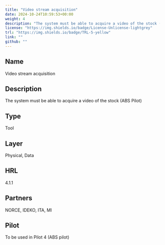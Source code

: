 ```yaml
---
title: "Video stream acquisition"
date: 2024-10-24T10:59:53+00:00
weight: 4
description: "The system must be able to acquire a video of the stock (ABS Pilot)"
license: "https://img.shields.io/badge/License-Unlicense-lightgrey"
trl: "https://img.shields.io/badge/TRL-5-yellow"
link: ""
github: ""
---
```


## Name
Video stream acquisition

## Description
The system must be able to acquire a video of the stock (ABS Pilot)

## Type
Tool

## Layer
Physical, Data

## HRL
4.1.1

## Partners
NORCE, IDEKO, ITA, MI

## Pilot
To be used in Pilot 4 (ABS pilot)
